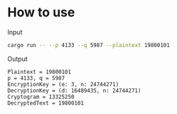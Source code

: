 # How to use

Input

```bash
cargo run -- --p 4133 --q 5987 --plaintext 19800101
```

Output
```
Plaintext = 19800101
p = 4133, q = 5987
EncryptionKey = (e: 3, n: 24744271)
DecryptionKey = (d: 16489435, n: 24744271)
Cryptogram = 13325250
DecryptedText = 19800101
```
